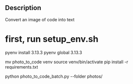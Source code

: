 ## Description

Convert an image of code into text



# first, run setup_env.sh

pyenv install 3.13.3
pyenv global 3.13.3


mv photo_to_code venv
source venv/bin/activate
pip install -r requirements.txt

python photo_to_code_batch.py --folder photos/
